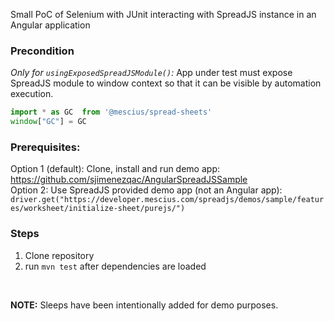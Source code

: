 Small PoC of Selenium with JUnit interacting with SpreadJS instance in an Angular application

### Precondition
_Only for `usingExposedSpreadJSModule()`:_
App under test must expose SpreadJS module to window context so that it can be visible by automation execution.
```Javascript
import * as GC  from '@mescius/spread-sheets'
window["GC"] = GC
```
### Prerequisites:
Option 1 (default): Clone, install and run demo app: https://github.com/sjimenezqac/AngularSpreadJSSample  
Option 2: Use SpreadJS provided demo app (not an Angular app):  
`driver.get("https://developer.mescius.com/spreadjs/demos/sample/features/worksheet/initialize-sheet/purejs/")`

### Steps
1. Clone repository
2. run `mvn test` after dependencies are loaded

<br/>  

**NOTE:** Sleeps have been intentionally added for demo purposes. 